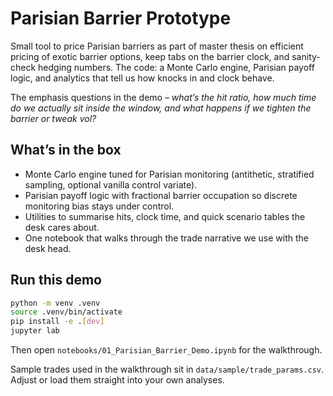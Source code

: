 # Parisian Barrier Prototype

Small tool to price Parisian barriers as part of master thesis on efficient pricing of exotic barrier options, keep tabs on the barrier clock, and sanity-check hedging numbers. The code: a Monte Carlo engine, Parisian payoff logic, and analytics that tell us how knocks in and clock behave.

The emphasis questions in the demo – *what’s the hit ratio, how much time do we actually sit inside the window, and what happens if we tighten the barrier or tweak vol?*

## What’s in the box
- Monte Carlo engine tuned for Parisian monitoring (antithetic, stratified sampling, optional vanilla control variate).
- Parisian payoff logic with fractional barrier occupation so discrete monitoring bias stays under control.
- Utilities to summarise hits, clock time, and quick scenario tables the desk cares about.
- One notebook that walks through the trade narrative we use with the desk head.

## Run this demo
```bash
python -m venv .venv
source .venv/bin/activate
pip install -e .[dev]
jupyter lab
```
Then open `notebooks/01_Parisian_Barrier_Demo.ipynb` for the walkthrough.

Sample trades used in the walkthrough sit in `data/sample/trade_params.csv`. Adjust or load them straight into your own analyses.

